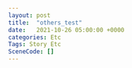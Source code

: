 ```yaml
---
layout: post
title:  "others_test"
date:   2021-10-26 05:00:00 +0000
categories: Etc
Tags: Story Etc
SceneCode: []
---
```

